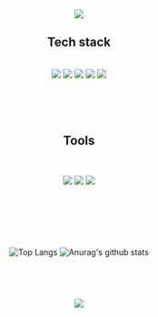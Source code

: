 <div align="center">
<img src="https://capsule-render.vercel.app/api?type=waving&color=auto&height=400&section=header&text=ParkYoungUn&fontSize=90" />
	    


<br />


  <h2> Tech stack </h2><br />
<img src="https://img.shields.io/badge/HTML5-E34F26?style=flat-square&logo=HTML5&logoColor=white"/></a>
<img src="https://img.shields.io/badge/CSS3-1572B6?style=flat-square&logo=CSS3&logoColor=white"/></a>
<img src="https://img.shields.io/badge/JavaScript-F7DF1E?style=flat-square&logo=JavaScript&logoColor=white"/></a>
<img src="https://img.shields.io/badge/React-61DAFB?style=flat-square&logo=React&logoColor=white"/></a>
<img src="https://img.shields.io/badge/Node.js-339933?style=flat-square&logo=Node.js&logoColor=white"/></a>

<br /><br /><br />
  <h2> Tools </h2><br />
  
<img src="https://img.shields.io/badge/Adobe%20Photoshop-31A8FF?style=for-the-badge&logo=Adobe%20Photoshop&logoColor=black"/></a>
<img src="https://img.shields.io/badge/Adobe%20Illustrator-FF9A00?style=for-the-badge&logo=adobe%20illustrator&logoColor=white"/></a>
<img src="https://img.shields.io/badge/Adobe%20XD-470137?style=for-the-badge&logo=Adobe%20XD&logoColor=#FF61F6"/></a>
<br /><br /><br />
#
<br /><br />
![Top Langs](https://github-readme-stats.vercel.app/api/top-langs/?username=0-un&layout=compact&theme=dracula)
![Anurag's github stats](https://github-readme-stats.vercel.app/api?username=0-un&show_icons=true&theme=dracula)

#
<br /><br />
	<a href="https://hits.seeyoufarm.com"><img src="https://hits.seeyoufarm.com/api/count/incr/badge.svg?url=https%3A%2F%2Fgithub.com%2F0-un&count_bg=%235BEB72&title_bg=%237A82A2&icon=&icon_color=%23E7E7E7&title=hits&edge_flat=false"/></a>
<br /><br />
</div>


